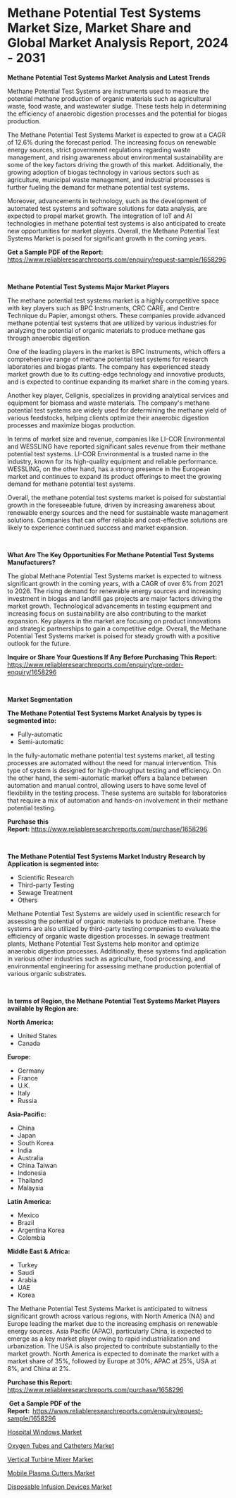 <p><h1>Methane Potential Test Systems Market Size, Market Share and Global Market Analysis Report, 2024 - 2031</h1></p><p><strong>Methane Potential Test Systems Market Analysis and Latest Trends</strong></p>
<p><p>Methane Potential Test Systems are instruments used to measure the potential methane production of organic materials such as agricultural waste, food waste, and wastewater sludge. These tests help in determining the efficiency of anaerobic digestion processes and the potential for biogas production.</p><p>The Methane Potential Test Systems Market is expected to grow at a CAGR of 12.6% during the forecast period. The increasing focus on renewable energy sources, strict government regulations regarding waste management, and rising awareness about environmental sustainability are some of the key factors driving the growth of this market. Additionally, the growing adoption of biogas technology in various sectors such as agriculture, municipal waste management, and industrial processes is further fueling the demand for methane potential test systems.</p><p>Moreover, advancements in technology, such as the development of automated test systems and software solutions for data analysis, are expected to propel market growth. The integration of IoT and AI technologies in methane potential test systems is also anticipated to create new opportunities for market players. Overall, the Methane Potential Test Systems Market is poised for significant growth in the coming years.</p></p>
<p><strong>Get a Sample PDF of the Report:&nbsp;</strong> <a href="https://www.reliableresearchreports.com/enquiry/request-sample/1658296">https://www.reliableresearchreports.com/enquiry/request-sample/1658296</a></p>
<p>&nbsp;</p>
<p><strong>Methane Potential Test Systems Major Market Players</strong></p>
<p><p>The methane potential test systems market is a highly competitive space with key players such as BPC Instruments, CRC CARE, and Centre Technique du Papier, amongst others. These companies provide advanced methane potential test systems that are utilized by various industries for analyzing the potential of organic materials to produce methane gas through anaerobic digestion.</p><p>One of the leading players in the market is BPC Instruments, which offers a comprehensive range of methane potential test systems for research laboratories and biogas plants. The company has experienced steady market growth due to its cutting-edge technology and innovative products, and is expected to continue expanding its market share in the coming years.</p><p>Another key player, Celignis, specializes in providing analytical services and equipment for biomass and waste materials. The company's methane potential test systems are widely used for determining the methane yield of various feedstocks, helping clients optimize their anaerobic digestion processes and maximize biogas production.</p><p>In terms of market size and revenue, companies like LI-COR Environmental and WESSLING have reported significant sales revenue from their methane potential test systems. LI-COR Environmental is a trusted name in the industry, known for its high-quality equipment and reliable performance. WESSLING, on the other hand, has a strong presence in the European market and continues to expand its product offerings to meet the growing demand for methane potential test systems.</p><p>Overall, the methane potential test systems market is poised for substantial growth in the foreseeable future, driven by increasing awareness about renewable energy sources and the need for sustainable waste management solutions. Companies that can offer reliable and cost-effective solutions are likely to experience continued success and market expansion.</p></p>
<p>&nbsp;</p>
<p><strong>What Are The Key Opportunities For Methane Potential Test Systems Manufacturers?</strong></p>
<p><p>The global Methane Potential Test Systems market is expected to witness significant growth in the coming years, with a CAGR of over 6% from 2021 to 2026. The rising demand for renewable energy sources and increasing investment in biogas and landfill gas projects are major factors driving the market growth. Technological advancements in testing equipment and increasing focus on sustainability are also contributing to the market expansion. Key players in the market are focusing on product innovations and strategic partnerships to gain a competitive edge. Overall, the Methane Potential Test Systems market is poised for steady growth with a positive outlook for the future.</p></p>
<p><strong>Inquire or Share Your Questions If Any Before Purchasing This Report:</strong> <a href="https://www.reliableresearchreports.com/enquiry/pre-order-enquiry/1658296">https://www.reliableresearchreports.com/enquiry/pre-order-enquiry/1658296</a></p>
<p>&nbsp;</p>
<p><strong>Market Segmentation</strong></p>
<p><strong>The Methane Potential Test Systems Market Analysis by types is segmented into:</strong></p>
<p><ul><li>Fully-automatic</li><li>Semi-automatic</li></ul></p>
<p><p>In the fully-automatic methane potential test systems market, all testing processes are automated without the need for manual intervention. This type of system is designed for high-throughput testing and efficiency. On the other hand, the semi-automatic market offers a balance between automation and manual control, allowing users to have some level of flexibility in the testing process. These systems are suitable for laboratories that require a mix of automation and hands-on involvement in their methane potential testing.</p></p>
<p><strong>Purchase this Report:&nbsp;</strong><a href="https://www.reliableresearchreports.com/purchase/1658296">https://www.reliableresearchreports.com/purchase/1658296</a></p>
<p>&nbsp;</p>
<p><strong>The Methane Potential Test Systems Market Industry Research by Application is segmented into:</strong></p>
<p><ul><li>Scientific Research</li><li>Third-party Testing</li><li>Sewage Treatment</li><li>Others</li></ul></p>
<p><p>Methane Potential Test Systems are widely used in scientific research for assessing the potential of organic materials to produce methane. These systems are also utilized by third-party testing companies to evaluate the efficiency of organic waste digestion processes. In sewage treatment plants, Methane Potential Test Systems help monitor and optimize anaerobic digestion processes. Additionally, these systems find application in various other industries such as agriculture, food processing, and environmental engineering for assessing methane production potential of various organic substrates.</p></p>
<p>&nbsp;</p>
<p><strong>In terms of Region, the Methane Potential Test Systems Market Players available by Region are:</strong></p>
<p>
    <p> <strong> North America: </strong>
        <ul>
            <li>United States</li>
            <li>Canada</li>
        </ul>
        </p> 
    <p> <strong> Europe: </strong>
        <ul>
            <li>Germany</li>
            <li>France</li>
            <li>U.K.</li>
            <li>Italy</li>
            <li>Russia</li>
        </ul>
        </p> 
    <p> <strong> Asia-Pacific: </strong>
        <ul>
            <li>China</li>
            <li>Japan</li>
            <li>South Korea</li>
            <li>India</li>
            <li>Australia</li>
            <li>China Taiwan</li>
            <li>Indonesia</li>
            <li>Thailand</li>
            <li>Malaysia</li>
        </ul>
        </p> 
    <p> <strong> Latin America: </strong>
        <ul>
            <li>Mexico</li>
            <li>Brazil</li>
            <li>Argentina Korea</li>
            <li>Colombia</li>
        </ul>
        </p> 
    <p> <strong> Middle East & Africa: </strong>
        <ul>
            <li>Turkey</li>
            <li>Saudi</li>
            <li>Arabia</li>
            <li>UAE</li>
            <li>Korea</li>
        </ul>
    </p>
    </p>
<p><p>The Methane Potential Test Systems Market is anticipated to witness significant growth across various regions, with North America (NA) and Europe leading the market due to the increasing emphasis on renewable energy sources. Asia Pacific (APAC), particularly China, is expected to emerge as a key market player owing to rapid industrialization and urbanization. The USA is also projected to contribute substantially to the market growth. North America is expected to dominate the market with a market share of 35%, followed by Europe at 30%, APAC at 25%, USA at 8%, and China at 2%.</p></p>
<p><strong>Purchase this Report: </strong><a href="https://www.reliableresearchreports.com/purchase/1658296">https://www.reliableresearchreports.com/purchase/1658296</a></p>
<p>&nbsp;<strong>Get a Sample PDF of the Report:&nbsp;&nbsp;</strong><a href="https://www.reliableresearchreports.com/enquiry/request-sample/1658296">https://www.reliableresearchreports.com/enquiry/request-sample/1658296</a></p>
<p><strong></strong></p>
<p><p><a href="https://medium.com/@josephbogan19/hospital-windows-market-furnishes-information-on-market-share-market-trends-and-market-growth-ed5c372947bb">Hospital Windows Market</a></p><p><a href="https://medium.com/p/fe9ba29f06dc/edit">Oxygen Tubes and Catheters Market</a></p><p><a href="https://github.com/johnbach50/Market-Research-Report-List-1/blob/main/vertical-turbine-mixer-market.md">Vertical Turbine Mixer Market</a></p><p><a href="https://github.com/pjcfca/Market-Research-Report-List-1/blob/main/mobile-plasma-cutters-market.md">Mobile Plasma Cutters Market</a></p><p><a href="https://medium.com/@benjaminrice16/decoding-disposable-infusion-devices-market-metrics-market-share-trends-and-growth-patterns-b79e4ee9970d">Disposable Infusion Devices Market</a></p></p>